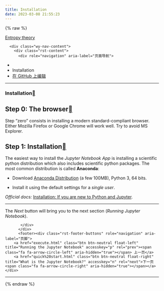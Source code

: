 ```yaml
---
title: Installation
date: 2023-03-08 21:55:23
---
```

{% raw %}


  <section data-toggle="wy-nav-shift" class="wy-nav-content-wrap"><nav class="wy-nav-top" aria-label="移动版导航菜单" >
          <i data-toggle="wy-nav-top" class="fa fa-bars"></i>
          <a href="../../index.html">Entropy theory</a>
      </nav>

      <div class="wy-nav-content">
        <div class="rst-content">
          <div role="navigation" aria-label="页面导航">
  <ul class="wy-breadcrumbs">
      <li><a href="../../index.html" class="icon icon-home"></a></li>
      <li class="breadcrumb-item active">Installation</li>
<li class="wy-breadcrumbs-aside">
   <a href="https://github.com/609520262/Deploy-static-content-to-Pages/tree/main/docs/index.rst" class="fa fa-github"> 在 GitHub 上编辑</a>
</li>

  </ul>
  <hr/>
</div>
          <div role="main" class="document" itemscope="itemscope" itemtype="http://schema.org/Article">
           <div itemprop="articleBody">
             
  <section id="installation">
<h1>Installation<a class="headerlink" href="#installation" title="此标题的永久链接"></a></h1>
<section id="step-0-the-browser">
<h2>Step 0: The browser<a class="headerlink" href="#step-0-the-browser" title="此标题的永久链接"></a></h2>
<p>Step “zero” consists in installing a modern standard-compliant browser. Either
Mozilla Firefox or Google Chrome will work well. Try to avoid
MS Explorer.</p>
</section>
<section id="step-1-installation">
<h2>Step 1: Installation<a class="headerlink" href="#step-1-installation" title="此标题的永久链接"></a></h2>
<p>The easiest way to install the <em>Jupyter Notebook App</em> is
installing a scientific python distribution which also includes
scientific python packages. The most common distribution is called <strong>Anaconda</strong>:</p>
<ul class="simple">
<li><p>Download <a class="reference external" href="https://www.anaconda.com/download/">Anaconda Distribution</a>
(a few 100MB), Python 3, 64 bits.</p></li>
<li><p>Install it using the default settings for a <em>single user</em>.</p></li>
</ul>
<p><em>Official docs:</em> <a class="reference external" href="https://jupyter.readthedocs.org/en/latest/install.html#new-to-python-and-jupyter">Installation: If you are new to Python and Jupyter</a>.</p>
<hr class="docutils" />
<p>The <em>Next</em> button will bring you to the next section (<em>Running Jupyter Notebook</em>).</p>
</section>
</section>


           </div>
          </div>
          <footer><div class="rst-footer-buttons" role="navigation" aria-label="页脚">
        <a href="execute.html" class="btn btn-neutral float-left" title="Running the Jupyter Notebook" accesskey="p" rel="prev"><span class="fa fa-arrow-circle-left" aria-hidden="true"></span> 上一页</a>
        <a href="quick%20start.html" class="btn btn-neutral float-right" title="What is the Jupyter Notebook?" accesskey="n" rel="next">下一页 <span class="fa fa-arrow-circle-right" aria-hidden="true"></span></a>
    </div>

  <hr/>

 

</footer>
        </div>
      </div>
    </section>


  {% endraw %}
